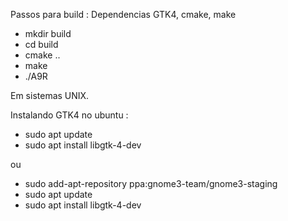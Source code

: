 
Passos para build : Dependencias GTK4, cmake, make 
- mkdir build
- cd build
- cmake ..
- make
- ./A9R

Em sistemas UNIX. 

Instalando GTK4 no ubuntu : 
- sudo apt update
- sudo apt install libgtk-4-dev

ou 
- sudo add-apt-repository ppa:gnome3-team/gnome3-staging
- sudo apt update
- sudo apt install libgtk-4-dev
